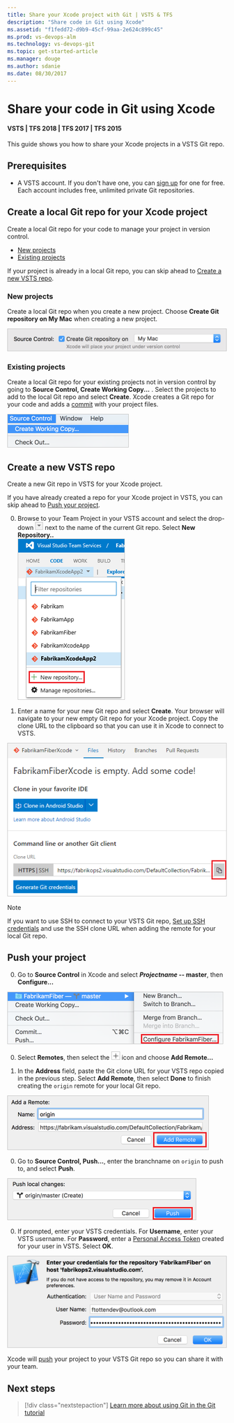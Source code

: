 ```yaml
---
title: Share your Xcode project with Git | VSTS & TFS
description: "Share code in Git using Xcode"
ms.assetid: "f1fedd72-d9b9-45cf-99aa-2e624c899c45"
ms.prod: vs-devops-alm
ms.technology: vs-devops-git 
ms.topic: get-started-article
ms.manager: douge
ms.author: sdanie
ms.date: 08/30/2017
---
```

[//]: # (monikerRange: '>= tfs-2015')

#  Share your code in Git using Xcode
#### VSTS | TFS 2018 | TFS 2017 | TFS 2015

This guide shows you how to share your Xcode projects in a VSTS Git repo. 

## Prerequisites

* A VSTS account. If you don't have one, you can [sign up](../accounts/create-account-msa-or-work-student.md) for one for free. Each account includes free, unlimited private Git repositories.

## Create a local Git repo for your Xcode project

Create a local Git repo for your code to manage your project in version control. 

* [New projects](#new-projects)
* [Existing projects](#existing-projects)

If your project is already in a local Git repo, you can skip ahead to [Create a new VSTS repo](#create-a-new-vsts-repo).

### New projects

Create a local Git repo when you create a new project. Choose **Create Git repository on My Mac** when creating a new project. 

![Create a Git repo at the time of Xcode project creation](_img/share-your-code-in-git-xcode/xcodenewproject.png)

### Existing projects

Create a local Git repo for your existing projects not in version control by going to **Source Control, Create Working Copy...** . Select the projects to add to the local Git repo and select **Create**. Xcode creates a Git repo for your code and adds a [commit](tutorial/commits.md) with your project files.

![Add a local Git repo to an existing Xcode project](_img/share-your-code-in-git-xcode/xcodecreateworkingcopy.png)

## Create a new VSTS repo

Create a new Git repo in VSTS for your Xcode project. 

If you have already created a repo for your Xcode project in VSTS, you can skip ahead to [Push your project](#push-your-project).

0. Browse to your Team Project in your VSTS account and select the drop-down ![VSTS drop-down picker](_img/share-your-code-in-git-xcode/vsts_drop_down_arrow.png) next to the name of the current Git repo. Select **New Repository..**  
  ![Create a new Git repo in VSTS](_img/share-your-code-in-git-xcode/newrepo.png)

0. Enter a name for your new Git repo and select **Create**. Your browser will navigate to your new empty Git repo for your Xcode project. Copy the clone URL to the clipboard so that you can use it in Xcode to connect to VSTS.  

  ![Copy the clone URL for your new Git repo](_img/share-your-code-in-git-xcode/newrepocopycloneurl.png)

  > [!NOTE]
  > If you want to use SSH to connect to your VSTS Git repo, [Set up SSH credentials](use-ssh-keys-to-authenticate.md) and use the SSH clone URL when adding the remote for your local Git repo.

## Push your project

0. Go to **Source Control** in Xcode and select **_Projectname_ -- master**, then **Configure...**  

  ![Configure your Xcode Git project settings](_img/share-your-code-in-git-xcode/xcodeconfigureproject.png)

0. Select **Remotes**, then select the ![plus](_img/share-your-code-in-git-xcode/xcodeplusicon.png) icon and choose **Add Remote...**

0. In the **Address** field, paste the Git clone URL for your VSTS repo copied in the previous step. Select **Add Remote**, then select **Done** to finish creating the `origin` remote for your local Git repo.  

  ![Add a remote to the local Git repo for your Xcode project to connect to VSTS](_img/share-your-code-in-git-xcode/xcodeaddremote2.png)

0. Go to **Source Control, Push...**, enter the branchname on `origin` to push to, and select **Push**.

  ![Push your Xcode project to VSTS](_img/share-your-code-in-git-xcode/xcodepushtomaster.png)

0. If prompted, enter your VSTS credentials. For **Username**, enter your VSTS username. For **Password**, enter a [Personal Access Token](../accounts/use-personal-access-tokens-to-authenticate.md) created for your user in VSTS. Select **OK**. 

  ![Authenticate using personal access tokens to VSTS](_img/share-your-code-in-git-xcode/xcodeauthentication.png)

Xcode will [push](tutorial/pushing.md) your project to your VSTS Git repo so you can share it with your team.

## Next steps

> [!div class="nextstepaction"]
> [Learn more about using Git in the Git tutorial](tutorial/gitworkflow.md)



